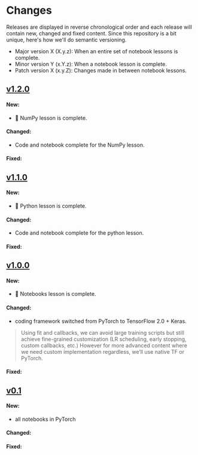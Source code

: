 # Changes

Releases are displayed in reverse chronological order and each release will contain new, changed and fixed content. Since this repository is a bit unique, here's how we'll do semantic versioning.

- Major version X (X.y.z): When an entire set of notebook lessons is complete.
- Minor version Y (x.Y.z): When a notebook lesson is complete.
- Patch version X (x.y.Z): Changes made in between notebook lessons.

## [v1.2.0](https://github.com/practicalAI/practicalAI/releases/tag/v1.2.0)
#### New:
- 🔢 NumPy lesson is complete.
#### Changed:
- Code and notebook complete for the NumPy lesson.
#### Fixed:

## [v1.1.0](https://github.com/practicalAI/practicalAI/releases/tag/v1.1.0)
#### New:
- 🐍 Python lesson is complete.
#### Changed:
- Code and notebook complete for the python lesson.
#### Fixed:

## [v1.0.0](https://github.com/practicalAI/practicalAI/releases/tag/v1.0.0)
#### New:
- 📓 Notebooks lesson is complete.
#### Changed:
- coding framework switched from PyTorch to TensorFlow 2.0 + Keras.
> Using fit and callbacks, we can avoid large training scripts but still achieve fine-grained customization (LR scheduling, early stopping, custom callbacks, etc.) However for more advanced content where we need custom implementation regardless, we’ll use native TF or PyTorch.
#### Fixed:

## [v0.1](https://github.com/practicalAI/practicalAI/releases/tag/v0.1)
#### New:
- all notebooks in PyTorch
#### Changed:
#### Fixed: